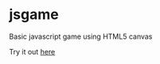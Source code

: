 # jsgame
Basic javascript game using HTML5 canvas

Try it out [here](http://thevoidpigeon.heliohost.org/games/jsgame/)